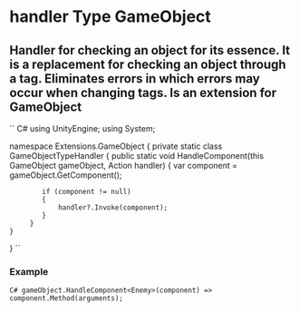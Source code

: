 # handler Type GameObject
## Handler for checking an object for its essence. It is a replacement for checking an object through a tag. Eliminates errors in which errors may occur when changing tags. Is an extension for GameObject


`` C#
using UnityEngine;
using System;

namespace Extensions.GameObject
{
    private static class GameObjectTypeHandler 
    {
         public static void HandleComponent<T>(this GameObject gameObject, Action<T> handler) 
         {
            var component = gameObject.GetComponent<T>();

            if (component != null) 
            {
                handler?.Invoke(component);
            }
         }
    }
}
``

### Example

`` C#
   gameObject.HandleComponent<Enemy>(component) => component.Method(arguments);
``
